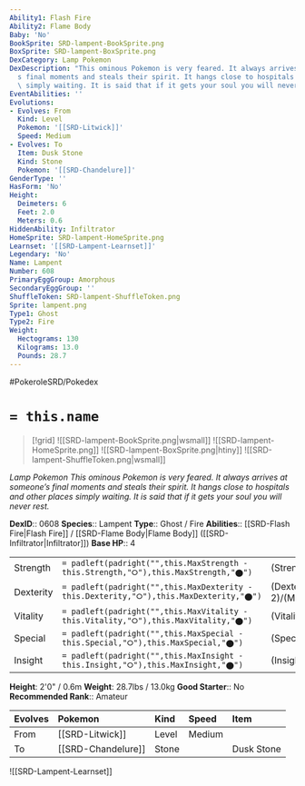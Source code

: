 ```yaml
---
Ability1: Flash Fire
Ability2: Flame Body
Baby: 'No'
BookSprite: SRD-lampent-BookSprite.png
BoxSprite: SRD-lampent-BoxSprite.png
DexCategory: Lamp Pokemon
DexDescription: "This ominous Pokemon is very feared. It always arrives at someone\u2019\
  s final moments and steals their spirit. It hangs close to hospitals and other places\
  \ simply waiting. It is said that if it gets your soul you will never rest."
EventAbilities: ''
Evolutions:
- Evolves: From
  Kind: Level
  Pokemon: '[[SRD-Litwick]]'
  Speed: Medium
- Evolves: To
  Item: Dusk Stone
  Kind: Stone
  Pokemon: '[[SRD-Chandelure]]'
GenderType: ''
HasForm: 'No'
Height:
  Deimeters: 6
  Feet: 2.0
  Meters: 0.6
HiddenAbility: Infiltrator
HomeSprite: SRD-lampent-HomeSprite.png
Learnset: '[[SRD-Lampent-Learnset]]'
Legendary: 'No'
Name: Lampent
Number: 608
PrimaryEggGroup: Amorphous
SecondaryEggGroup: ''
ShuffleToken: SRD-lampent-ShuffleToken.png
Sprite: lampent.png
Type1: Ghost
Type2: Fire
Weight:
  Hectograms: 130
  Kilograms: 13.0
  Pounds: 28.7
---
```


#PokeroleSRD/Pokedex

# `= this.name`

> [!grid]
> ![[SRD-lampent-BookSprite.png|wsmall]]
> ![[SRD-lampent-HomeSprite.png]]
> ![[SRD-lampent-BoxSprite.png|htiny]]
> ![[SRD-lampent-ShuffleToken.png|wsmall]]


*Lamp Pokemon*
*This ominous Pokemon is very feared. It always arrives at someone’s final moments and steals their spirit. It hangs close to hospitals and other places simply waiting. It is said that if it gets your soul you will never rest.*

**DexID**:: 0608
**Species**:: Lampent
**Type**:: Ghost / Fire
**Abilities**:: [[SRD-Flash Fire|Flash Fire]] / [[SRD-Flame Body|Flame Body]] ([[SRD-Infiltrator|Infiltrator]])
**Base HP**:: 4

|           |                                                                                        |                                          |
| --------- | -------------------------------------------------------------------------------------- | ---------------------------------------- |
| Strength  | `= padleft(padright("",this.MaxStrength - this.Strength,"⭘"),this.MaxStrength,"⬤")`    | (Strength::1)/(MaxStrength::3)   |
| Dexterity | `= padleft(padright("",this.MaxDexterity - this.Dexterity,"⭘"),this.MaxDexterity,"⬤")` | (Dexterity:: 2)/(MaxDexterity::4) |
| Vitality  | `= padleft(padright("",this.MaxVitality - this.Vitality,"⭘"),this.MaxVitality,"⬤")`    | (Vitality::2)/(MaxVitality::4)   |
| Special   | `= padleft(padright("",this.MaxSpecial - this.Special,"⭘"),this.MaxSpecial,"⬤")`       | (Special::3)/(MaxSpecial::6)     |
| Insight   | `= padleft(padright("",this.MaxInsight - this.Insight,"⭘"),this.MaxInsight,"⬤")`       | (Insight::2)/(MaxInsight::4)     |

**Height**: 2'0" / 0.6m
**Weight**: 28.7lbs / 13.0kg
**Good Starter**:: No
**Recommended Rank**:: Amateur

| Evolves   | Pokemon            | Kind   | Speed   | Item       |
|:----------|:-------------------|:-------|:--------|:-----------|
| From      | [[SRD-Litwick]]    | Level  | Medium  |            |
| To        | [[SRD-Chandelure]] | Stone  |         | Dusk Stone |

![[SRD-Lampent-Learnset]]